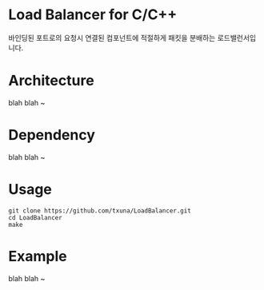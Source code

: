 # Load Balancer for C/C++ 
바인딩된 포트로의 요청시 연결된 컴포넌트에 적절하게 패킷을 분배하는 로드밸런서입니다. 

# Architecture
blah blah ~  

# Dependency
blah blah ~

# Usage
```
git clone https://github.com/txuna/LoadBalancer.git
cd LoadBalancer 
make 
```

# Example 
blah blah ~